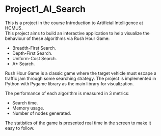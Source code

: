 # Project1_AI_Search
This is a project in the course Introduction to Artificial Intelligence at HCMUS.  
This project aims to build an interactive application to help visualize the behaviour of these algorithms via Rush Hour Game:  
- Breadth-First Search.
- Depth-First Search.
- Uniform-Cost Search.
- A* Search.

Rush Hour Game is a classic game where the target vehicle must escape a traffic jam through some searching strategy. The project is implemented in Python with Pygame library as the main library for visualization.

The performance of each algorithm is measured in 3 metrics:  
- Search time.
- Memory usage.
- Number of nodes generated.

The statistics of the game is presented real time in the screen to make it easy to follow.